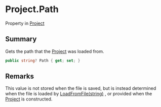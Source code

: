 # Project.Path

Property in [Project](/docs/api/csharp/yarn.compiler.project.md)

## Summary


Gets the path that the  <a href="yarn.compiler.project.md">Project</a>  was loaded from.


```csharp
public string? Path { get; set; }
```

## Remarks


This value is not stored when the file is saved, but is instead
determined when the file is loaded by  <a href="yarn.compiler.project.loadfromfile.md">LoadFromFile(string)</a> , or provided when the  <a href="yarn.compiler.project.md">Project</a>  is constructed.


